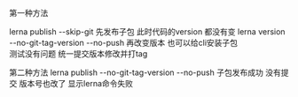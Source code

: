 第一种方法

lerna publish --skip-git  先发布子包  此时代码的version 都没有变
lerna version --no-git-tag-version --no-push  再改变版本
也可以给cli安装子包  
测试没有问题 
统一提交版本修改并打tag

第二种方法
lerna publish --no-git-tag-version --no-push  子包发布成功   没有提交 版本号也改了  显示lerna命令失败

